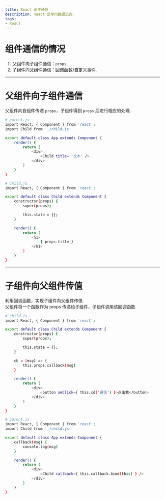 ```yaml
---
title: React 组件通信
description: React 是单向数据流的.
tags:
- React
---
```


# 组件通信的情况

1. 父组件向子组件通信：```props```.<br>
2. 子组件向父组件通信：回调函数/自定义事件.<br>

***

# 父组件向子组件通信

父组件向自组件传递 ```props```，子组件得到 ```props``` 后进行相应的处理.<br>

```bash
# parent.js
import React, { Component } from 'react';
import Child from './child.js'

export default class App extends Component {
    render() {
        return (
            <div>
                <Child title= '文本' />
            </div>
        )
    }
}

# child.js
import React, { Component } from 'react';

export default class Child extends Component {
    constructor(props) {
        super(props);

        this.state = {};
    }

    render() {
        return (
            <h1>
                { props.title }
            </h1>
        )
    }
}
```

***

# 子组件向父组件传值

利用回调函数，实现子组件向父组件传值.<br>
父组件将一个函数作为 props 传递给子组件，子组件调用该回调函数.<br>

```bash
# child.js
import React, { Component } from 'react';

export default class Child extends Component {
    constructor(props) {
        super(props);

        this.state = {};
    }

    cb = (msg) => {
        this.props.callback(msg)
    }

    render() {
        return (
            <div>
                <button onClick={ this.cd('通信') }>点击我</button>
            </div>
        )
    }
}

# parent.js
import React, { Component } from 'react';
import Child from './child.js'

export default class App extends Component {
    callback(msg) {
        console.log(msg)
    }

    render() {
        return (
            <div>
                <Child callback={ this.callback.bind(this) } />
            </div>
        )
    }
}
```


